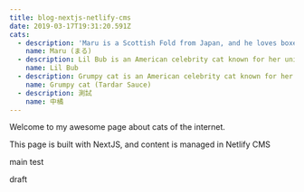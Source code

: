 ```yaml
---
title: blog-nextjs-netlify-cms
date: 2019-03-17T19:31:20.591Z
cats:
  - description: 'Maru is a Scottish Fold from Japan, and he loves boxes.'
    name: Maru (まる)
  - description: Lil Bub is an American celebrity cat known for her unique appearance.
    name: Lil Bub
  - description: Grumpy cat is an American celebrity cat known for her grumpy appearance.
    name: Grumpy cat (Tardar Sauce)
  - description: 測試
    name: 中橘
---
```

Welcome to my awesome page about cats of the internet.

This page is built with NextJS, and content is managed in Netlify CMS

main test

draft
